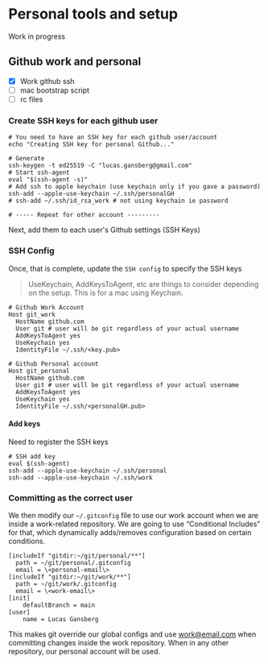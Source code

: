 # Personal tools and setup

Work in progress

## Github work and personal

- [x] Work github ssh
- [ ] mac bootstrap script
- [ ] rc files

### Create SSH keys for each github user

```shell
# You need to have an SSH key for each github user/account
echo "Creating SSH key for personal Github..."

# Generate
ssh-keygen -t ed25519 -C "lucas.gansberg@gmail.com"
# Start ssh-agent
eval "$(ssh-agent -s)"
# Add ssh to apple keychain (use keychain only if you gave a password)
ssh-add --apple-use-keychain ~/.ssh/personalGH
# ssh-add ~/.ssh/id_rsa_work # not using keychain ie password

# ----- Repeat for other account ---------
```

Next, add them to each user's Github settings (SSH Keys)

### SSH Config

Once, that is complete, update the `SSH config` to specify the SSH keys

> UseKeychain, AddKeysToAgent, etc are things to consider depending on the setup.  This is for a mac using Keychain.

```shell
# Github Work Account
Host git_work
  HostName github.com
  User git # user will be git regardless of your actual username
  AddKeysToAgent yes
  UseKeychain yes
  IdentityFile ~/.ssh/<key.pub>

# Github Personal account
Host git_personal
  HostName github.com
  User git # user will be git regardless of your actual username
  AddKeysToAgent yes
  UseKeychain yes
  IdentityFile ~/.ssh/<personalGH.pub>

```

#### Add keys

Need to register the SSH keys

```shell
# SSH add key
eval $(ssh-agent)
ssh-add --apple-use-keychain ~/.ssh/personal
ssh-add --apple-use-keychain ~/.ssh/work
```

### Committing as the correct user

We then modify our `~/.gitconfig` file to use our work account when we are inside a work-related repository. We are going to use “Conditional Includes” for that, which dynamically adds/removes configuration based on certain conditions.

```shell
[includeIf "gitdir:~/git/personal/**"]
  path = ~/git/personal/.gitconfig
  email = \<personal-email\>
[includeIf "gitdir:~/git/work/**"]
  path = ~/git/work/.gitconfig
  email = \<work-email\>
[init]
	defaultBranch = main
[user]
	name = Lucas Gansberg

```

This makes git override our global configs and use work@email.com when committing changes inside the work repository. When in any other repository, our personal account will be used.
